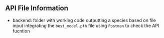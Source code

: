 ## API File Information
- backend: folder with working code outputting a species based on file input integrating the `best_model.pth` file using `Postman` to check the API fucntion 
